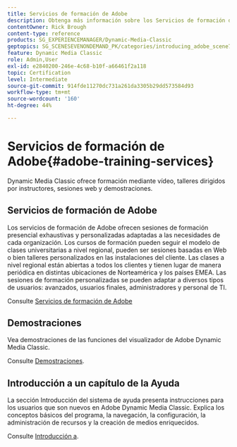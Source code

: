 ```yaml
---
title: Servicios de formación de Adobe
description: Obtenga más información sobre los Servicios de formación de Adobe para Adobe Dynamic Media Classic.
contentOwner: Rick Brough
content-type: reference
products: SG_EXPERIENCEMANAGER/Dynamic-Media-Classic
geptopics: SG_SCENESEVENONDEMAND_PK/categories/introducing_adobe_scene7
feature: Dynamic Media Classic
role: Admin,User
exl-id: e2840200-246e-4c68-b10f-a66461f2a118
topic: Certification
level: Intermediate
source-git-commit: 914fde11270dc731a261da3305b29dd573584d93
workflow-type: tm+mt
source-wordcount: '160'
ht-degree: 44%

---
```


# Servicios de formación de Adobe{#adobe-training-services}

Dynamic Media Classic ofrece formación mediante vídeo, talleres dirigidos por instructores, sesiones web y demostraciones.

## Servicios de formación de Adobe

Los servicios de formación de Adobe ofrecen sesiones de formación presencial exhaustivas y personalizadas adaptadas a las necesidades de cada organización. Los cursos de formación pueden seguir el modelo de clases universitarias a nivel regional, pueden ser sesiones basadas en Web o bien talleres personalizados en las instalaciones del cliente. Las clases a nivel regional están abiertas a todos los clientes y tienen lugar de manera periódica en distintas ubicaciones de Norteamérica y los países EMEA. Las sesiones de formación personalizadas se pueden adaptar a diversos tipos de usuarios: avanzados, usuarios finales, administradores y personal de TI.

Consulte [Servicios de formación de Adobe](https://learning.adobe.com/)

## Demostraciones

Vea demostraciones de las funciones del visualizador de Adobe Dynamic Media Classic.

Consulte [Demostraciones](https://landing.adobe.com/en/na/dynamic-media/ctir-2755/live-demos.html).

## Introducción a un capítulo de la Ayuda

La sección Introducción del sistema de ayuda presenta instrucciones para los usuarios que son nuevos en Adobe Dynamic Media Classic. Explica los conceptos básicos del programa, la navegación, la configuración, la administración de recursos y la creación de medios enriquecidos.

Consulte [Introducción a](dmc-platform-overview.md).
